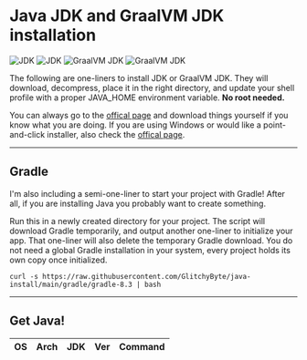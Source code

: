 # Java JDK and GraalVM JDK installation

![JDK](https://img.shields.io/badge/JDK-20-orange) ![JDK](https://img.shields.io/badge/JDK-17-orange) ![GraalVM JDK](https://img.shields.io/badge/GraalVM_JDK-20-orange) ![GraalVM JDK](https://img.shields.io/badge/GraalVM_JDK-17-orange)

The following are one-liners to install JDK or GraalVM JDK. They will download, decompress, place it in the right directory, and update your shell profile with a proper JAVA_HOME environment variable. **No root needed.**

You can always go to the [offical page](https://www.oracle.com/java/technologies/downloads/) and download things yourself if you know what you are doing. If you are using Windows or would like a point-and-click installer, also check the [offical page](https://www.oracle.com/java/technologies/downloads/).

---
## Gradle

I'm also including a semi-one-liner to start your project with Gradle! After all, if you are installing Java you probably want to create something.

Run this in a newly created directory for your project. The script will download Gradle temporarily, and output another one-liner to initialize your app. That one-liner will also delete the temporary Gradle download. You do not need a global Gradle installation in your system, every project holds its own copy once initialized.

    curl -s https://raw.githubusercontent.com/GlitchyByte/java-install/main/gradle/gradle-8.3 | bash

---
## Get Java!

| OS | Arch | JDK | Ver | Command |
|----|--------------|-----|---------|---------|
